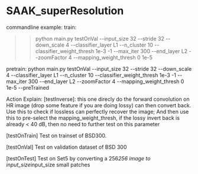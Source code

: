 # SAAK_superResolution




commandline example:
train:
>> python main.py testOnVal --input_size 32 --stride 32 --down_scale 4 --classifier_layer L1 --n_cluster 10 --classifier_weight_thresh 1e-3 -1 --max_iter 300 --end_layer L2 --zoomFactor 4 --mapping_weight_thresh 0 1e-5 

pretrain:
python main.py testOnVal --input_size 32 --stride 32 --down_scale 4 --classifier_layer L1 --n_cluster 10 --classifier_weight_thresh 1e-3 -1 --max_iter 300 --end_layer L2 --zoomFactor 4 --mapping_weight_thresh 0 1e-5 --preTrained

Action Explain:
[testInverse]: this one direcly do the forward convolution on HR image (drop some feature if you are doing lossy) can then convert back. Use this to check if lossless can perfectly recover the image; And then use this to pre-select the mapping_weight_thresh, if the lossy invert back is already < 40 dB, then no need to further test on this parameter 

[testOnTrain] Test on trainset of BSD300.

[testOnVal] Test on validation dataset of BSD 300

[testOnTest] Test on Set5 by converting a 256*256 image to input_size*input_size small patches



